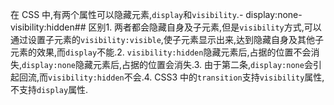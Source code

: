 在 CSS 中,有两个属性可以隐藏元素,`display`和`visibility`.- display:none- visibility:hidden## 区别1. 两者都会隐藏自身及子元素,但是`visibility`方式,可以通过设置子元素的`visibility:visible`,使子元素显示出来,达到隐藏自身及其他子元素的效果,而`display`不能.2. `visibility:hidden`隐藏元素后,占据的位置不会消失,`display:none`隐藏元素后,占据的位置会消失.3. 由于第二条,`display:none`会引起回流,而`visibility:hidden`不会.4. CSS3 中的`transition`支持`visibility`属性,不支持`display`属性.